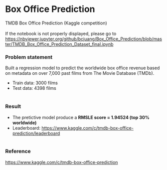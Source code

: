 # Box Office Prediction
TMDB Box Office Prediction (Kaggle competition)
<br><br>
If the notebook is not properly displayed, please go to https://nbviewer.jupyter.org/github/bcjuang/Box_Office_Prediction/blob/master/TMDB_Box_Office_Prediction_Dataset_final.ipynb

### Problem statement
Built a regression model to predict the worldwide box office revenue based on metadata on over 7,000 past films from The Movie Database (TMDb). 

- Train data: 3000 films
- Test data: 4398 films
<br><br>

### Result
- The pretictive model produce a **RMSLE score = 1.94524 (top 30% worldwide)**
- Leaderboard: https://www.kaggle.com/c/tmdb-box-office-prediction/leaderboard
<br><br>

### Reference
https://www.kaggle.com/c/tmdb-box-office-prediction 
<br><br>

